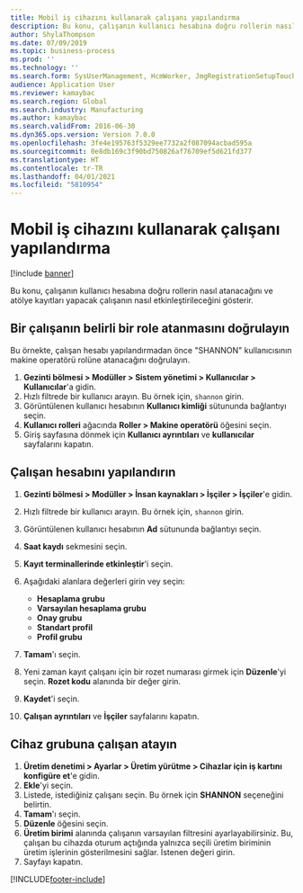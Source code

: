 ```yaml
---
title: Mobil iş cihazını kullanarak çalışanı yapılandırma
description: Bu konu, çalışanın kullanıcı hesabına doğru rollerin nasıl atanacağını ve atölye kayıtları yapacak çalışanın nasıl etkinleştirileceğini gösterir.
author: ShylaThompson
ms.date: 07/09/2019
ms.topic: business-process
ms.prod: ''
ms.technology: ''
ms.search.form: SysUserManagement, HcmWorker, JmgRegistrationSetupTouch, JmgRegistrationSetupAssignUsers
audience: Application User
ms.reviewer: kamaybac
ms.search.region: Global
ms.search.industry: Manufacturing
ms.author: kamaybac
ms.search.validFrom: 2016-06-30
ms.dyn365.ops.version: Version 7.0.0
ms.openlocfilehash: 3fe4e195763f5329ee7732a2f087094acbad595a
ms.sourcegitcommit: 0e8db169c3f90bd750826af76709ef5d621fd377
ms.translationtype: HT
ms.contentlocale: tr-TR
ms.lasthandoff: 04/01/2021
ms.locfileid: "5810954"
---
```

# <a name="configure-a-worker-using-the-mobile-job-device"></a>Mobil iş cihazını kullanarak çalışanı yapılandırma

[!include [banner](../../includes/banner.md)]

Bu konu, çalışanın kullanıcı hesabına doğru rollerin nasıl atanacağını ve atölye kayıtları yapacak çalışanın nasıl etkinleştirileceğini gösterir.

## <a name="verify-that-a-worker-is-assigned-a-certain-role"></a>Bir çalışanın belirli bir role atanmasını doğrulayın

Bu örnekte, çalışan hesabı yapılandırmadan önce "SHANNON" kullanıcısının makine operatörü rolüne atanacağını doğrulayın.

1. **Gezinti bölmesi > Modüller > Sistem yönetimi > Kullanıcılar > Kullanıcılar**'a gidin.
2. Hızlı filtrede bir kullanıcı arayın. Bu örnek için, `shannon` girin.
3. Görüntülenen kullanıcı hesabının **Kullanıcı kimliği** sütununda bağlantıyı seçin.
4. **Kullanıcı rolleri** ağacında **Roller > Makine operatörü** öğesini seçin.
5. Giriş sayfasına dönmek için **Kullanıcı ayrıntıları** ve **kullanıcılar** sayfalarını kapatın.

## <a name="configure-worker-account"></a>Çalışan hesabını yapılandırın
1. **Gezinti bölmesi > Modüller > İnsan kaynakları > İşçiler > İşçiler**'e gidin.
2. Hızlı filtrede bir kullanıcı arayın. Bu örnek için, `shannon` girin.
3. Görüntülenen kullanıcı hesabının **Ad** sütununda bağlantıyı seçin.
4. **Saat kaydı** sekmesini seçin.
5. **Kayıt terminallerinde etkinleştir**'i seçin.
6. Aşağıdaki alanlara değerleri girin vey seçin:  

    - **Hesaplama grubu**  
    - **Varsayılan hesaplama grubu**  
    - **Onay grubu**  
    - **Standart profil**  
    - **Profil grubu**  

7. **Tamam**'ı seçin.
8. Yeni zaman kayıt çalışanı için bir rozet numarası girmek için **Düzenle**'yi seçin. **Rozet kodu** alanında bir değer girin.
9. **Kaydet**'i seçin.
10. **Çalışan ayrıntıları** ve **İşçiler** sayfalarını kapatın.

## <a name="assign-worker-to-device-group"></a>Cihaz grubuna çalışan atayın
1. **Üretim denetimi > Ayarlar > Üretim yürütme > Cihazlar için iş kartını konfigüre et**'e gidin.
2. **Ekle**'yi seçin.
3. Listede, istediğiniz çalışanı seçin. Bu örnek için **SHANNON** seçeneğini belirtin.
4. **Tamam**'ı seçin.
5. **Düzenle** öğesini seçin.
6. **Üretim birimi** alanında çalışanın varsayılan filtresini ayarlayabilirsiniz. Bu, çalışan bu cihazda oturum açtığında yalnızca seçili üretim biriminin üretim işlerinin gösterilmesini sağlar. İstenen değeri girin.
7. Sayfayı kapatın.



[!INCLUDE[footer-include](../../../includes/footer-banner.md)]